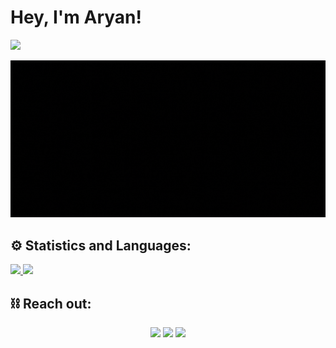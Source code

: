 # Hey, I'm Aryan!
 
<img src="https://komarev.com/ghpvc/?username=Aryandotgit">
</a>
<p align='center'><img src=https://github.com/Aryandotgit/Aryandotgit/blob/main/Hello.gif>

  
## ⚙ Statistics and Languages:
  
<a href="https://github.com/Aryandotgit/Aryandotgit">
<img width="50%" src="https://github-readme-stats.vercel.app/api//?username=Aryandotgit&theme=dracula&count_private=true&show_icons=true&title_color=ff6e96&text_color=f8f8f2&include_all_commits=true" width=421px/>
</a>
<a href="https://github.com/Aryandotgit/Aryandotgit">
<img width="43%" src="https://github-readme-stats.vercel.app/api/top-langs/?username=Aryandotgit&theme=dracula&count_private=true&show_icons=true&layout=compact&show_icons=true&title_color=ff6e96&text_color=f8f8f2&langs_count=10" />
</a>
<br/>

## ⛓️ Reach out:
  
<p align='center'>
<a href = "https://www.linkedin.com/in/aryan-raj-banerjee-a394061ba"><img src="https://img.icons8.com/nolan/64/linkedin.png"/></a>
<a href = "https://twitter.com/Aryantweets2"><img src="https://img.icons8.com/color/48/000000/twitter--v1.png"/></a>
<a href = "https://www.instagram.com/aryanr__/?hl=en"><img src="https://img.icons8.com/fluency/48/000000/instagram-new.png"/></a>
</p>



  
